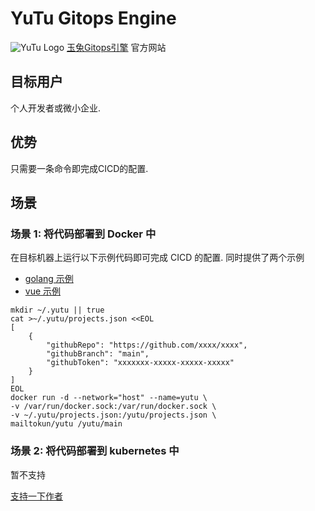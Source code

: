 # YuTu Gitops Engine
![YuTu Logo](http://yutu.pub/img/yutu.834212b2.png)
[玉兔Gitops引擎](http://yutu.pub) 官方网站
## 目标用户
个人开发者或微小企业.
## 优势
只需要一条命令即完成CICD的配置. 

## 场景
### 场景 1: 将代码部署到 Docker 中
在目标机器上运行以下示例代码即可完成 CICD 的配置. 同时提供了两个示例
- [golang 示例](https://github.com/mailtokun/yutu-go-example)
- [vue 示例](https://github.com/mailtokun/yutu-vue-example)
```
mkdir ~/.yutu || true
cat >~/.yutu/projects.json <<EOL
[
    {
        "githubRepo": "https://github.com/xxxx/xxxx",
        "githubBranch": "main",
        "githubToken": "xxxxxxx-xxxxx-xxxxx-xxxxx"
    }
]
EOL
docker run -d --network="host" --name=yutu \
-v /var/run/docker.sock:/var/run/docker.sock \
-v ~/.yutu/projects.json:/yutu/projects.json \
mailtokun/yutu /yutu/main
```

### 场景 2: 将代码部署到 kubernetes 中
暂不支持


[支持一下作者](https://www.buymeacoffee.com/coffeefree)
